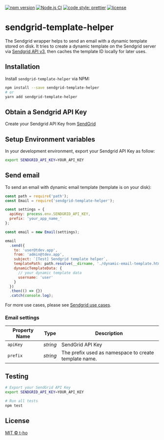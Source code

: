 [![npm version](https://badge.fury.io/js/sendgrid-template-helper.svg)](https://badge.fury.io/js/sendgrid-template-helper)
[![Node.js CI](https://github.com/t-ho/sendgrid-template-helper/workflows/Node.js%20CI/badge.svg?branch=master)](https://github.com/t-ho/sendgrid-template-helper/actions)
[![code style: prettier](https://img.shields.io/badge/code_style-prettier-ff69b4.svg)](https://github.com/prettier/prettier)
[![license](https://img.shields.io/npm/l/sendgrid-template-helper)](https://github.com/t-ho/sendgrid-template-helper/blob/master/LICENSE)

# sendgrid-template-helper

The Sendgrid wrapper helps to send an email with a dynamic template stored on disk. It tries to create a dynamic template on the Sendgrid server via [Sendgrid API v3](https://sendgrid.com/docs/API_Reference/api_v3.html), then caches the template ID locally for later uses.

## Installation

Install `sendgrid-template-helper` via NPM:

```bash
npm install --save sendgrid-template-helper
# or
yarn add sendgrid-template-helper
```

## Obtain a Sendgrid API Key

Create your Sendgrid API Key from [SendGrid](https://app.sendgrid.com/settings/api_keys)

## Setup Environment variables

In your development environment, export your Sendgrid API Key as follow:

```bash
export SENDGRID_API_KEY=YOUR_API_KEY
```

## Send email

To send an email with dynamic email template (template is on your disk):

```javascript
const path = require('path');
const Email = require('sendgrid-template-helper');

const settings = {
  apiKey: process.env.SENDGRID_API_KEY,
  prefix: 'your_app_name_'
};

const email = new Email(settings);

email
  .send({
    to: 'user@tdev.app',
    from: 'admin@tdev.app',
    subject: `[Test] Sendgrid template helper`,
    templatePath: path.resolve(__dirname, './dynamic-email-template.html'), // absolute path to your template
    dynamicTemplateData: {
      // your dynamic template data
      username: 'user'
    }
  })
  .then(() => {})
  .catch(console.log);
```

For more use cases, please see [Sendgrid use cases](https://github.com/sendgrid/sendgrid-nodejs/blob/master/use-cases/README.md#email-use-cases).

### Email settings

| Property Name | Type     | Description                                           |
| ------------- | -------- | ----------------------------------------------------- |
| `apiKey`      | _string_ | SendGrid API Key                                      |
| `prefix`      | _string_ | The prefix used as namespace to create template name. |

## Testing

```bash
# Export your SendGrid API Key
export SENDGRID_API_KEY=YOUR_API_KEY

# Run all tests
npm test
```

## License

[MIT &copy; t-ho](https://github.com/t-ho/sendgrid-template-helper/blob/master/LICENSE)
